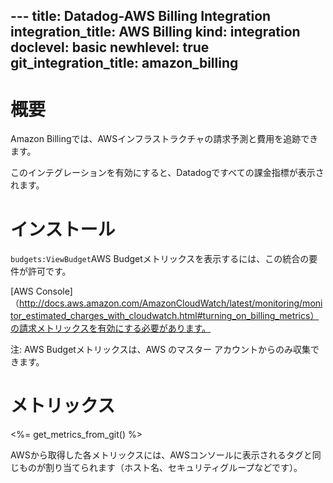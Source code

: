 --- title: Datadog-AWS Billing Integration integration_title: AWS Billing kind: integration doclevel: basic newhlevel: true
git_integration_title: amazon_billing
---

# 概要

Amazon Billingでは、AWSインフラストラクチャの請求予測と費用を追跡できます。

このインテグレーションを有効にすると、Datadogですべての課金指標が表示されます。

# インストール

`budgets:ViewBudget`AWS Budgetメトリックスを表示するには、この統合の要件が許可です。

[AWS Console]（http://docs.aws.amazon.com/AmazonCloudWatch/latest/monitoring/monitor_estimated_charges_with_cloudwatch.html#turning_on_billing_metrics）の請求メトリックスを有効にする必要があります。

注:  AWS Budgetメトリックスは、AWS のマスター アカウントからのみ収集できます。

# メトリックス

<%= get_metrics_from_git() %>

AWSから取得した各メトリックスには、AWSコンソールに表示されるタグと同じものが割り当てられます（ホスト名、セキュリティグループなどです）。
